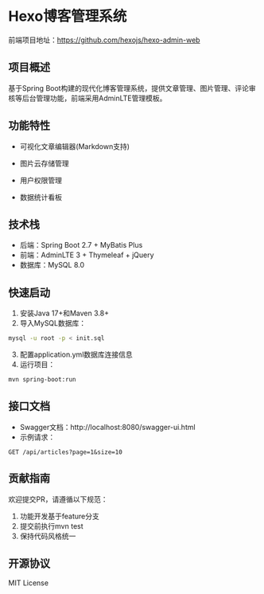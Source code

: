 # Hexo博客管理系统

前端项目地址：https://github.com/hexojs/hexo-admin-web

## 项目概述

基于Spring Boot构建的现代化博客管理系统，提供文章管理、图片管理、评论审核等后台管理功能，前端采用AdminLTE管理模板。

## 功能特性

- 可视化文章编辑器(Markdown支持)
- 图片云存储管理

- 用户权限管理
- 数据统计看板

## 技术栈

- 后端：Spring Boot 2.7 + MyBatis Plus
- 前端：AdminLTE 3 + Thymeleaf + jQuery
- 数据库：MySQL 8.0

## 快速启动

1. 安装Java 17+和Maven 3.8+
2. 导入MySQL数据库：

```bash
mysql -u root -p < init.sql
```

3. 配置application.yml数据库连接信息
4. 运行项目：

```bash
mvn spring-boot:run
```

## 接口文档

- Swagger文档：http://localhost:8080/swagger-ui.html
- 示例请求：

```
GET /api/articles?page=1&size=10
```

## 贡献指南

欢迎提交PR，请遵循以下规范：

1. 功能开发基于feature分支
2. 提交前执行mvn test
3. 保持代码风格统一

## 开源协议

MIT License